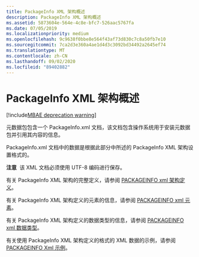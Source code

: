 ```yaml
---
title: PackageInfo XML 架构概述
description: PackageInfo XML 架构概述
ms.assetid: 5873604e-564e-4c8e-bfc7-526aac5767fa
ms.date: 07/05/2019
ms.localizationpriority: medium
ms.openlocfilehash: 9c9638f0bbe8e564f43af73d830c7c8a50fb7e10
ms.sourcegitcommit: 7ca2d3e360a4ae1d4d3c3092bd34492a2645ef74
ms.translationtype: MT
ms.contentlocale: zh-CN
ms.lasthandoff: 09/02/2020
ms.locfileid: "89402882"
---
```

# <a name="packageinfo-xml-schema-overview"></a>PackageInfo XML 架构概述

[!include[MBAE deprecation warning](../includes/mbae-deprecation-warning.md)]

元数据包包含一个 PackageInfo.xml 文档，该文档包含操作系统用于安装元数据包并引用其内容的信息。

PackageInfo.xml 文档中的数据是根据此部分中所述的 PackageInfo XML 架构设置格式的。

**注意**  该 XML 文档必须使用 UTF-8 编码进行保存。

 

有关 PackageInfo XML 架构的完整定义，请参阅 [PACKAGEINFO xml 架构定义](packageinfo-xml-schema-definition.md)。

有关 PackageInfo XML 架构定义的元素的信息，请参阅 [PACKAGEINFO xml 元素](packageinfo-xml-elements.md)。

有关 PackageInfo XML 架构定义的数据类型的信息，请参阅 [PACKAGEINFO xml 数据类型](guidtype-packageinfo.md)。

有关使用 PackageInfo XML 架构定义的格式的 XML 数据的示例，请参阅 [PACKAGEINFO Xml 示例](packageinfo-xml-example.md)。

 

 





